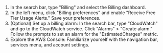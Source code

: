 1. In the search bar, type "Billing" and select the Billing dashboard.
2. In the left menu, click "Billing preferences" and enable "Receive Free Tier Usage Alerts." Save your preferences.
3. (Optional) Set up a billing alarm: In the search bar, type "CloudWatch" and go to the CloudWatch service. Click "Alarms" > "Create alarm." Follow the prompts to set an alarm for the "EstimatedCharges" metric.
4. Explore the AWS Console: Familiarize yourself with the navigation bar, services menu, and account settings.
